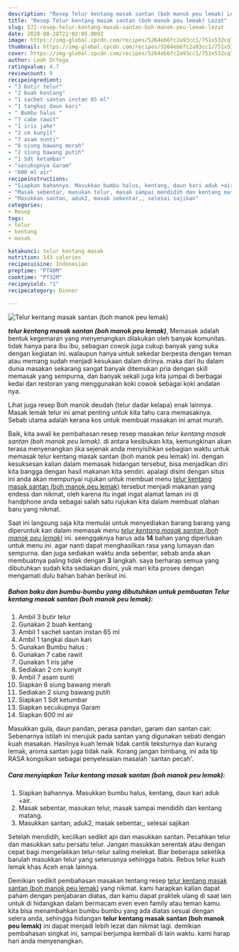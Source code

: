 ```yaml
---
description: "Resep Telur kentang masak santan (boh manok peu lemak) Lezat"
title: "Resep Telur kentang masak santan (boh manok peu lemak) Lezat"
slug: 572-resep-telur-kentang-masak-santan-boh-manok-peu-lemak-lezat
date: 2020-08-28T22:02:05.009Z
image: https://img-global.cpcdn.com/recipes/5264eb6fc2a93cc1/751x532cq70/telur-kentang-masak-santan-boh-manok-peu-lemak-foto-resep-utama.jpg
thumbnail: https://img-global.cpcdn.com/recipes/5264eb6fc2a93cc1/751x532cq70/telur-kentang-masak-santan-boh-manok-peu-lemak-foto-resep-utama.jpg
cover: https://img-global.cpcdn.com/recipes/5264eb6fc2a93cc1/751x532cq70/telur-kentang-masak-santan-boh-manok-peu-lemak-foto-resep-utama.jpg
author: Leah Ortega
ratingvalue: 4.7
reviewcount: 9
recipeingredient:
- "3 butir telur"
- "2 buah kentang"
- "1 sachet santan instan 65 ml"
- "1 tangkai daun kari"
- " Bumbu halus "
- "7 cabe rawit"
- "1 iris jahe"
- "2 cm kunyit"
- "7 asam sunti"
- "6 siung bawang merah"
- "2 siung bawang putih"
- "1 Sdt ketumbar"
- "secukupnya Garam"
- "600 ml air"
recipeinstructions:
- "Siapkan bahannya. Masukkan bumbu halus, kentang, daun kari aduk +air."
- "Masak sebentar, masukan telur, masak sampai mendidih dan kentang matang."
- "Masukkan santan, aduk2, masak sebentar,, selesai sajikan"
categories:
- Resep
tags:
- telur
- kentang
- masak

katakunci: telur kentang masak 
nutrition: 143 calories
recipecuisine: Indonesian
preptime: "PT40M"
cooktime: "PT32M"
recipeyield: "1"
recipecategory: Dinner

---
```



![Telur kentang masak santan (boh manok peu lemak)](https://img-global.cpcdn.com/recipes/5264eb6fc2a93cc1/751x532cq70/telur-kentang-masak-santan-boh-manok-peu-lemak-foto-resep-utama.jpg)

<b><i>telur kentang masak santan (boh manok peu lemak)</i></b>, Memasak adalah bentuk kegemaran yang menyenangkan dilakukan oleh banyak komunitas. tidak hanya para ibu ibu, sebagian cowok juga cukup banyak yang suka dengan kegiatan ini. walaupun hanya untuk sekedar berpesta dengan teman atau memang sudah menjadi kesukaan dalam dirinya. maka dari itu dalam dunia masakan sekarang sangat banyak ditemukan pria dengan skill memasak yang sempurna, dan banyak sekali juga kita jumpai di berbagai kedai dan restoran yang menggunakan koki cowok sebagai koki andalan nya.

Lihat juga resep Boh manok deudah (telur dadar kelapa) enak lainnya. Masak lemak telur ini amat penting untuk kita tahu cara memasaknya. Sebab utama adalah kerana kos untuk membuat masakan ini amat murah.

Baik, kita awali ke pembahasan resep resep masakan <i>telur kentang masak santan (boh manok peu lemak)</i>. di antara kesibukan kita, kemungkinan akan terasa menyenangkan jika sejenak anda menyisihkan sebagian waktu untuk memasak telur kentang masak santan (boh manok peu lemak) ini. dengan kesuksesan kalian dalam memasak hidangan tersebut, bisa menjadikan diri kita bangga dengan hasil makanan kita sendiri. apalagi disini dengan situs ini anda akan mempunyai rujukan untuk membuat menu <u>telur kentang masak santan (boh manok peu lemak)</u> tersebut menjadi makanan yang endess dan nikmat, oleh karena itu ingat ingat alamat laman ini di handphone anda sebagai salah satu rujukan kita dalam membuat olahan baru yang nikmat.


Saat ini langsung saja kita memulai untuk menyediakan barang barang yang diperuntuk kan dalam memasak menu <u><i>telur kentang masak santan (boh manok peu lemak)</i></u> ini. seenggaknya harus ada <b>14</b> bahan yang diperlukan untuk menu ini. agar nanti dapat menghasilkan rasa yang lumayan dan sempurna. dan juga sediakan waktu anda sebentar, sebab anda akan membuatnya paling tidak dengan <b>3</b> langkah. saya berharap semua yang dibutuhkan sudah kita sediakan disini, yuk mari kita proses dengan mengamati dulu bahan bahan berikut ini.

<!--inarticleads1-->

##### Bahan baku dan bumbu-bumbu yang dibutuhkan untuk pembuatan Telur kentang masak santan (boh manok peu lemak):

1. Ambil 3 butir telur
1. Gunakan 2 buah kentang
1. Ambil 1 sachet santan instan 65 ml
1. Ambil 1 tangkai daun kari
1. Gunakan  Bumbu halus :
1. Gunakan 7 cabe rawit
1. Gunakan 1 iris jahe
1. Sediakan 2 cm kunyit
1. Ambil 7 asam sunti
1. Siapkan 6 siung bawang merah
1. Sediakan 2 siung bawang putih
1. Siapkan 1 Sdt ketumbar
1. Siapkan secukupnya Garam
1. Siapkan 600 ml air


Masukkan gula, daun pandan, perasa pandan, garam dan santan cair. Sebenarnya istilah ini merujuk pada santan yang digunakan sebati dengan kuah masakan. Hasilnya kuah lemak tidak cantik teksturnya dan kurang lemak, aroma santan juga tidak naik. Korang jangan bimbang, ini ada tip RASA kongsikan sebagai penyelesaian masalah &#39;santan pecah&#39;. 

<!--inarticleads2-->

##### Cara menyiapkan Telur kentang masak santan (boh manok peu lemak):

1. Siapkan bahannya. Masukkan bumbu halus, kentang, daun kari aduk +air.
1. Masak sebentar, masukan telur, masak sampai mendidih dan kentang matang.
1. Masukkan santan, aduk2, masak sebentar,, selesai sajikan


Setelah mendidih, kecilkan sedikit api dan masukkan santan. Pecahkan telur dan masukkan satu persatu telur. Jangan masukkan serentak atau dengan cepat bagi mengelakkan telur-telur saling melekat. Biar beberapa seketika barulah masukkan telur yang seterusnya sehingga habis. Rebus telur kuah lemak khas Aceh enak lainnya. 

Demikian sedikit pembahasan masakan tentang resep <u>telur kentang masak santan (boh manok peu lemak)</u> yang nikmat. kami harapkan kalian dapat paham dengan penjabaran diatas, dan kamu dapat praktek ulang di saat lain untuk di hidangkan dalam bermacam even even family atau teman kamu. kita bisa menambahkan bumbu bumbu yang ada diatas sesuai dengan selera anda, sehingga hidangan <b>telur kentang masak santan (boh manok peu lemak)</b> ini dapat menjadi lebih lezat dan nikmat lagi. demikian pembahasan singkat ini, sampai berjumpa kembali di lain waktu. kami harap hari anda menyenangkan.
